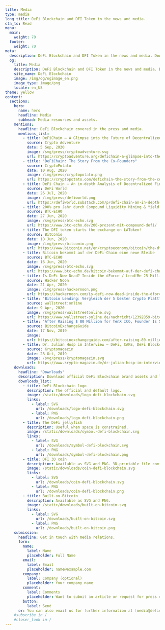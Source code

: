 ```yaml
---
title: Media
type: media
long_title: DeFi Blockchain and DFI Token in the news and media.
cta_to: Read
menu:
  main:
    weight: 70
  footer:
    weight: 70
meta:
  description: DeFi Blockchain and DFI Token in the news and media. Download media resources and assets.
  og:
    title: Media
    description: DeFi Blockchain and DFI Token in the news and media. Download media resources and assets.
    site_name: DeFi Blockchain
    image: /img/og/ogimage_en.png
    image_type: image/png
    locale: en_US
theme: yellow
content:
  sections:
    hero:
      name: hero
      headline: Media
      subhead: Media resources and assets.
    mentions:
      headline: DeFi Blockchain covered in the press and media.
      mentions_list:
        - title: DeFiChain – A Glimpse into the Future of Decentralized Finance (DeFi)
          source: Crypto Adventure
          date: 5 Sep, 2020
          image: /svg/press/cryptoadventure.svg
          url: https://cryptoadventure.org/defichain-a-glimpse-into-the-future-of-decentralized-finance-defi/
        - title: "DeFiChain: The Story From the Co-Founders"
          source: CryptoPotato
          date: 10 Aug, 2020
          image: /img/press/cryptopotato.png
          url: https://cryptopotato.com/defichain-the-story-from-the-co-founders/
        - title: DeFi Chain – An in-depth Analysis of Decentralized Finance on Bitcoin
          source: DeFi World
          date: 26 Jul, 2020
          image: /img/press/defiworld.png
          url: https://defiworld.substack.com/p/defi-chain-an-in-depth-analysis-of
        - title: 200% pro Jahr durch Compound Liquidity Mining & Yield Farming
          source: BTC-ECHO
          date: 27 Jun, 2020
          image: /svg/press/btc-echo.svg
          url: https://www.btc-echo.de/200-prozent-mit-compound-defi/
        - title: The DFI token starts the exchange on LAToken!
          source: BitConio
          date: 18 Jun, 2020
          image: /img/press/bitconio.png
          url: https://www.bitconio.net/en/cryptoeconomy/bitcoin/the-dfi-token-starts-the-exchange-on-latoken/
        - title: Bitcoin bekommt auf der DeFi-Chain eine neue Bleibe
          source: BTC-ECHO
          date: 16 Jun, 2020
          image: /svg/press/btc-echo.svg
          url: https://www.btc-echo.de/bitcoin-bekommt-auf-der-defi-chain-eine-neue-bleibe/
        - title: Is DeFi Now Dead? Inside the dForce / LendfMe 25 Million USD Hack!
          source: Hacker Noon
          date: 21 Apr, 2020
          image: /img/press/hackernoon.png
          url: https://hackernoon.com/is-defi-now-dead-inside-the-dforce-lendfme-25-million-usd-hack-sf5332j3
        - title: "Bitcoin Lending: Vergleich der 5 besten Crypto Plattformen"
          source: wallstreet:online
          date: 9 Apr, 2020
          image: /svg/press/wallstreetonline.svg
          url: https://www.wallstreet-online.de/nachricht/12392059-bitcoin-lending-vergleich-5-besten-crypto-plattformen/all
        - title: "After Raising $ 80 Million for TenX ICO, Founder Is Seeking $ 7.5M for New Project DeFiChain (Bitcoin Exchange Guide), Rated: B"
          source: BitcoinExchangeGuide
          date: 17 Nov, 2019
          image: 
          url: https://bitcoinexchangeguide.com/after-raising-80-million-for-tenx-ico-founder-is-seeking-7-5m-for-new-project-defichain/
        - title: Dr. Julian Hosp im Interview – DeFi, CAKE, DeFi Blockchain
          source: Kryptomagazin
          date: 28 Oct, 2019
          image: /svg/press/kryptomagazin.svg
          url: https://www.krypto-magazin.de/dr-julian-hosp-im-interview-defi-cake-defi-blockchain/
    downloads:
      headline: "Downloads"
      description: Download official DeFi Blockchain brand assets and learn about usage guidelines.
      downloads_list:
        - title: DeFi Blockchain logo
          description: The official and default logo.
          image: /static/downloads/logo-defi-blockchain.svg
          links:
            - label: SVG
              url: /downloads/logo-defi-blockchain.svg
            - label: PNG
              url: /downloads/logo-defi-blockchain.png
        - title: The DeFi jellyfish
          description: Useful when space is constrained.
          image: /static/downloads/symbol-defi-blockchain.svg
          links:
            - label: SVG
              url: /downloads/symbol-defi-blockchain.svg
            - label: PNG
              url: /downloads/symbol-defi-blockchain.png
        - title: DFI 3D coin
          description: Available as SVG and PNG. 3D-printable file coming soon.
          image: /static/downloads/coin-defi-blockchain.svg
          links:
            - label: SVG
              url: /downloads/coin-defi-blockchain.svg
            - label: PNG
              url: /downloads/coin-defi-blockchain.png
        - title: Built-on-Bitcoin
          description: Available as SVG and PNG.
          image: /static/downloads/built-on-bitcoin.svg
          links:
            - label: SVG
              url: /downloads/built-on-bitcoin.svg
            - label: PNG
              url: /downloads/built-on-bitcoin.png
    submission:
      headline: Get in touch with media relations.
      form:
        name:
          label: Name
          placeholder: Full Name
        email:
          label: Email
          placeholder: name@example.com
        company:
          label: Company (optional)
          placeholder: Your company name
        comment:
          label: Comments
          placeholder: Want to submit an article or request for press content and resources? Tell us more.
        button:
          label: Send
      or: You can also email us for further information at [media@defichain.com](mailto:media@defichain.com).
    #subscribe in /
    #closer_look in /
---
```

